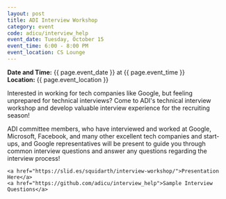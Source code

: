 ```yaml
---
layout: post
title: ADI Interview Workshop
category: event
code: adicu/interview_help
event_date: Tuesday, October 15
event_time: 6:00 - 8:00 PM
event_location: CS Lounge
---
```


<div class="event-date">
    <strong>Date and Time:</strong> {{ page.event_date }} at {{ page.event_time }}
</div>

<div class="event-location">
    <strong>Location:</strong> {{ page.event_location }}
</div>

<div class="event-description">
    <p>Interested in working for tech companies like Google, but feeling unprepared for technical interviews? Come to ADI's technical interview workshop and develop valuable interview experience for the recruiting season!

ADI committee members, who have interviewed and worked at Google, Microsoft, Facebook, and many other excellent tech companies and start-ups, and Google representatives will be present to guide you through common interview questions and answer any questions regarding the interview process!</p>

    <a href="https://slid.es/squidarth/interview-workshop/">Presentation Here</a>
    <a href="https://github.com/adicu/interview_help">Sample Interview Questions</a>
</div>
